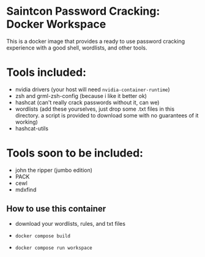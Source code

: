 # Saintcon Password Cracking: Docker Workspace

This is a docker image that provides a ready to use password cracking experience with a good shell, wordlists, and other tools.

Tools included:
===============
- nvidia drivers (your host will need `nvidia-container-runtime`)
- zsh and grml-zsh-config (because i like it better ok)
- hashcat (can't really crack passwords without it, can we)
- wordlists (add these yourselves, just drop some .txt files in this directory. a script is provided to download some with no guarantees of it working)
- hashcat-utils

Tools soon to be included:
===============
- john the ripper (jumbo edition)
- PACK
- cewl
- mdxfind

## How to use this container
- download your wordlists, rules, and txt files

- `docker compose build`

- `docker compose run workspace`